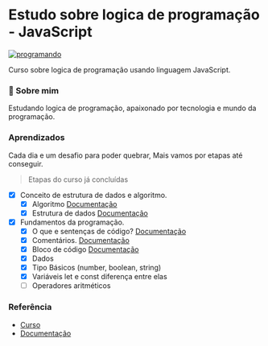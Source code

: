 
# Estudo sobre logica de programação - JavaScript

[![programando](https://media0.giphy.com/media/2juvZoQ3oLa4U/giphy.gif?cid=ecf05e47tfvj343n1lofdmfnkpqg5yvyhrx0ghvw2ayh96qk&rid=giphy.gif&ct=g)](<https://giphy.com/>)

Curso sobre logica de programação usando linguagem JavaScript.

### 🚀 Sobre mim

Estudando logica de programação, apaixonado por tecnologia e mundo da programação.

### Aprendizados

Cada dia e um desafio para poder quebrar, Mais vamos por etapas até conseguir.

> Etapas do curso já concluídas

- [x] Conceito de estrutura de dados e algoritmo.
  - [x] Algoritmo [Documentação](https://github.com/walber-vaz/logica-de-programacao-js/blob/main/doc/ALGORITMO.md)
  - [x] Estrutura de dados [Documentação](https://github.com/walber-vaz/logica-de-programacao-js/blob/main/doc/ESTRUTURAS_DE_DADOS.md)
- [x] Fundamentos da programação.
  - [x] O que e sentenças de código? [Documentação](https://github.com/walber-vaz/logica-de-programacao-js/blob/main/doc/SENTENÇA_DE_CODIGO.md)
  - [x] Comentários. [Documentação](https://github.com/walber-vaz/logica-de-programacao-js/blob/main/doc/COMENTARIOS.md)
  - [x] Bloco de código [Documentação](https://github.com/walber-vaz/logica-de-programacao-js/blob/main/doc/BLOCO_DE_CODIGO.md)
  - [x] Dados
  - [x] Tipo Básicos (number, boolean, string)
  - [x] Variáveis let e const diferença entre elas
  - [ ] Operadores aritméticos

### Referência

- [Curso](https://www.udemy.com/share/103GrF/)
- [Documentação](https://developer.mozilla.org/pt-BR/docs/Web/JavaScript)
